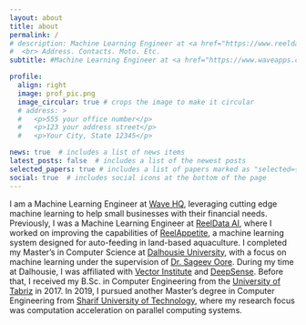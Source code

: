 ```yaml
---
layout: about
title: about
permalink: /
# description: Machine Learning Engineer at <a href="https://www.reeldata.ai">ReelData</a>.
#  <br> Address. Contacts. Moto. Etc.
subtitle: #Machine Learning Engineer at <a href="https://www.waveapps.com/">Wave HQ <img src="assets/ico/wave_logo.svg"></a>

profile:
  align: right
  image: prof_pic.png
  image_circular: true # crops the image to make it circular
  # address: >
  #   <p>555 your office number</p>
  #   <p>123 your address street</p>
  #   <p>Your City, State 12345</p>

news: true  # includes a list of news items
latest_posts: false  # includes a list of the newest posts
selected_papers: true # includes a list of papers marked as "selected={true}"
social: true  # includes social icons at the bottom of the page
---
```


I am a Machine Learning Engineer at [Wave HQ](https://www.waveapps.com/), leveraging cutting edge machine learning to help small businesses with their financial needs. Previously, I was a Machine Learning Engineer at [ReelData AI](https://www.reeldata.ai), where I worked on improving the capabilities of [ReelAppetite](https://www.reeldata.ai/reelAppetite), a machine learning system designed for auto-feeding in land-based aquaculture. I completed my Master’s in Computer Science at [Dalhousie University](https://www.dal.ca/faculty/computerscience.html), with a focus on machine learning under the supervision of [Dr. Sageev Oore](https://web.cs.dal.ca/~oore/). During my time at Dalhousie, I was affiliated with [Vector Institute](https://vectorinstitute.ai) and [DeepSense](https://deepsense.ca/). Before that, I received my B.Sc. in Computer Engineering from the [University of Tabriz](https://tabrizu.ac.ir/en) in 2017. In 2019, I pursued another Master’s degree in Computer Engineering from [Sharif University of Technology](http://www.en.sharif.edu/), where my research focus was computation acceleration on parallel computing systems.